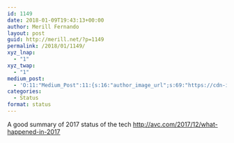 ```yaml
---
id: 1149
date: 2018-01-09T19:43:13+00:00
author: Merill Fernando
layout: post
guid: http://merill.net/?p=1149
permalink: /2018/01/1149/
xyz_lnap:
  - "1"
xyz_twap:
  - "1"
medium_post:
  - 'O:11:"Medium_Post":11:{s:16:"author_image_url";s:69:"https://cdn-images-1.medium.com/fit/c/200/200/0*nOSMyIhdQJ9325FH.jpeg";s:10:"author_url";s:26:"https://medium.com/@merill";s:11:"byline_name";N;s:12:"byline_email";N;s:10:"cross_link";s:2:"no";s:2:"id";s:12:"6bfc30ba6bb7";s:21:"follower_notification";s:3:"yes";s:7:"license";s:19:"all-rights-reserved";s:14:"publication_id";s:12:"99858869fb3c";s:6:"status";s:6:"public";s:3:"url";s:124:"https://medium.com/@merill/a-good-summary-of-2017-status-of-the-tech-http-avc-com-2017-12-what-happened-in-2017-6bfc30ba6bb7";}'
categories:
  - Status
format: status
---
```

A good summary of 2017 status of the tech <a href="http://avc.com/2017/12/what-happened-in-2017">http://avc.com/2017/12/what-happened-in-2017</a>